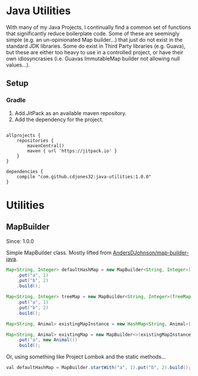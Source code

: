 # Java Utilities

With many of my Java Projects, I continually find a common set of functions that significantly reduce boilerplate code. Some of these are seemingly simple (e.g. an un-opinionated Map builder...) that just do not exist in the standard JDK libraries. Some do exist in Third Party libraries (e.g. Guava), but these are either too heavy to use in a controlled project, or have their own idiosyncrasies (i.e. Guavas ImmutableMap builder not allowing null values...).

## Setup

### Gradle
1. Add JitPack as an available maven repository.
2. Add the dependency for the project.

```

allprojects {
    repositories {
        mavenCentral()
        maven { url 'https://jitpack.io' }
    }
}

dependencies {
    compile "com.github.cdjones32:java-utilities:1.0.0"
}
```

# Utilities
## MapBuilder
Since: 1.0.0

Simple MapBuilder class. Mostly lifted from [AndersDJohnson/map-builder-java](https://github.com/AndersDJohnson/map-builder-java).

```java
Map<String, Integer> defaultHashMap = new MapBuilder<String, Integer>()
    .put("a", 1)
    .put("b", 2)
    .build();

Map<String, Integer> treeMap = new MapBuilder<String, Integer>(TreeMap.class)
    .put("a", 1)
    .put("b", 2)
    .build();

Map<String, Animal> existingMapInstance = new HashMap<String, Animal>();

Map<String, Animal> existingMap = new MapBuilder<>(existingMapInstance)
    .put("a", new Animal())
    .build();
```

Or, using something like Project Lombok and the static methods...
```java
val defaultHashMap = MapBuilder.startWith("a", 1).put("b", 2).build();

```